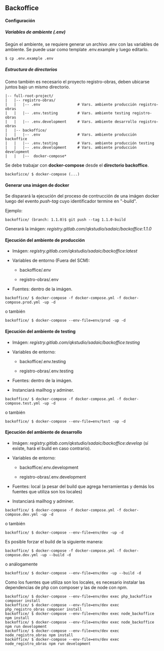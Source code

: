 ## Backoffice

#### Configuración

##### Variables de ambiente (.env)

Según el ambiente, se requiere generar un archivo .env con las variables de ambiente. Se puede usar como template .env.example y luego editarlo.

```
$ cp .env.example .env
```

##### Estructura de directorios

Como también es necesario el proyecto registro-obras, deben ubicarse juntos bajo un mismo directorio.

```
|-- full-root-project/
|   |-- registro-obras/
|   |   |-- .env                 # Vars. ambiente producción registro-obras
|   |   |-- .env.testing         # Vars. ambiente testing registro-obras
|   |   |-- .env.development     # Vars. ambiente desarrollo registro-obras
|   |-- backoffice/
|   |   |-- .env                 # Vars. ambiente producción backoffice
|   |   |-- .env.testing         # Vars. ambiente producción testing
|   |   |-- .env.development     # Vars. ambiente producción development
|   |   |--  docker-compose*
```

Se debe trabajar con **docker-compose** desde el **directorio backoffice**.

```
backoficce/ $ docker-compose (...)
```

#### Generar una imágen de docker

Se disparará la ejecución del proceso de contrucción de una imágen docker luego del evento _push-tag_ cuyo identificador termine en "-build".

Ejemplo:

```
backoffice/ (branch: 1.1.0)$ git push --tag 1.1.0-build 
```

Generará la imágen: _registry.gitlab.com/qkstudio/sadaic/backoffice:1.1.0_

#### Ejecución del ambiente de producción

- Imágen: _registry.gitlab.com/qkstudio/sadaic/backoffice:latest_

- Variables de entorno (Fuera del SCM):  

    - backoffice/.env 
    
    - registro-obras/.env

- Fuentes: dentro de la imágen.

```
backoffice/ $ docker-compose -f docker-compose.yml -f docker-compose.prod.yml -up -d 
```

o también

```
backoffice/ $ docker-compose --env-file=env/prod -up -d 
```

#### Ejecución del ambiente de testing

- Imágen: _registry.gitlab.com/qkstudio/sadaic/backoffice:testing_  

- Variables de entorno: 

    - backoffice/.env.testing
    
    - registro-obras/.env.testing

- Fuentes: dentro de la imágen.

- Instanciará mailhog y adminer.

```
backoffice/ $ docker-compose -f docker-compose.yml -f docker-compose.test.yml -up -d 
```

o también

```
backoffice/ $ docker-compose --env-file=env/test -up -d 
```

#### Ejecución del ambiente de desarrollo

- Imágen: _registry.gitlab.com/qkstudio/sadaic/backoffice:develop_ (sí existe, hará el build en caso contrario).

- Variables de entorno: 

    - backoffice/.env.development
    
    - registro-obras/.env.development

- Fuentes: local (a pesar del build que agrega herramientas y demás los fuentes que utiliza son los locales)

- Instanciará mailhog y adminer.

```
backoffice/ $ docker-compose -f docker-compose.yml -f docker-compose.dev.yml -up -d 
```

o también

```
backoffice/ $ docker-compose --env-file=env/dev -up -d 
```

Es posible forzar el build de la siguiente manera:

```
backoffice/ $ docker-compose -f docker-compose.yml -f docker-compose.dev.yml -up --build -d 
```

o análogamente

```
backoffice/ $ docker-compose --env-file=env/dev -up --build -d 
```

Como los fuentes que utiliza son los locales, es necesario instalar las dependencias de php con composer y las de node con npm.

```
backoffice/ $ docker-compose --env-file=env/dev exec php_backoffice composer install
backoffice/ $ docker-compose --env-file=env/dev exec php_registro_obras composer install
backoffice/ $ docker-compose --env-file=env/dev exec node_backoffice npm install
backoffice/ $ docker-compose --env-file=env/dev exec node_backoffice npm run development
backoffice/ $ docker-compose --env-file=env/dev exec node_registro_obras npm install
backoffice/ $ docker-compose --env-file=env/dev exec node_registro_obras npm run development
```
